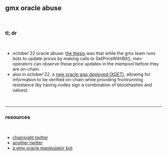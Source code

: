 ## gmx oracle abuse


<br>

### tl; dr

<br>


* october'22 oracle abuse: [the thesis](https://twitter.com/joshua_j_lim/status/1571554171395923968) was that while the gmx team runs bots to update prices by making calls to SetPriceWithBit(), mev operators can observe these price updates in the mempool before they are on-chain.
* also in october'22, a [new oracle was deployed (XGET)](https://twitter.com/Kalcrypto1/status/1576977723016085505), allowing for information to be verified on-chain while providing frontrunning resistance (by having nodes sign a combination of blockhashes and values).


<br>

---

### resources

<br>

* [chainsight twitter](https://twitter.com/ChainsightLabs/status/1580208615654584321?s=20&t=-FG5kQ_7kAKhLnbuk05wSg)
* [another twitter](https://twitter.com/wilburforce_/status/1571891338097860608)
* [a gmx oracle manipulator bot](https://mirror.xyz/steinkirch.eth/e-gsChe2GxfadHeBnMDsWe_4eQar9JJHJKlWqIE-jKY)
